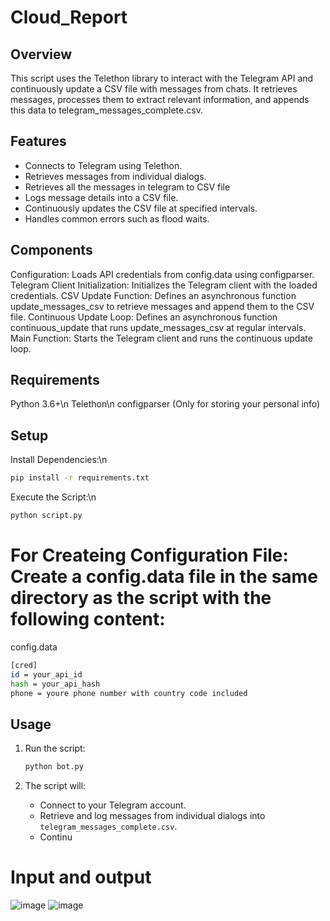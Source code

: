 # Cloud_Report
## Overview
This script uses the Telethon library to interact with the Telegram API and continuously update a CSV file with messages from chats. It retrieves messages, processes them to extract relevant information, and appends this data to telegram_messages_complete.csv.

## Features

- Connects to Telegram using Telethon.
- Retrieves messages from individual dialogs.
- Retrieves all the messages in telegram to CSV file
- Logs message details into a CSV file.
- Continuously updates the CSV file at specified intervals.
- Handles common errors such as flood waits.

## Components
Configuration: Loads API credentials from config.data using configparser.
Telegram Client Initialization: Initializes the Telegram client with the loaded credentials.
CSV Update Function: Defines an asynchronous function update_messages_csv to retrieve messages and append them to the CSV file.
Continuous Update Loop: Defines an asynchronous function continuous_update that runs update_messages_csv at regular intervals.
Main Function: Starts the Telegram client and runs the continuous update loop.
## Requirements
Python 3.6+\n
Telethon\n
configparser (Only for storing your personal info)
## Setup
Install Dependencies:\n
```bash
pip install -r requirements.txt
```
Execute the Script:\n
```bash
python script.py
```

# For Createing  Configuration File: Create a config.data file in the same directory as the script with the following content:

config.data
```bash
[cred]
id = your_api_id
hash = your_api_hash
phone = youre phone number with country code included
```

## Usage

1. Run the script:
    ```bash
    python bot.py
    ```

2. The script will:
    - Connect to your Telegram account.
    - Retrieve and log messages from individual dialogs into `telegram_messages_complete.csv`.
    - Continu

# Input and output
![image](https://github.com/user-attachments/assets/e0727e51-d991-4628-a4ee-c1ec6651a135)
![image](https://github.com/user-attachments/assets/8367308f-49a5-4593-91a3-0fd651d11fcb)

